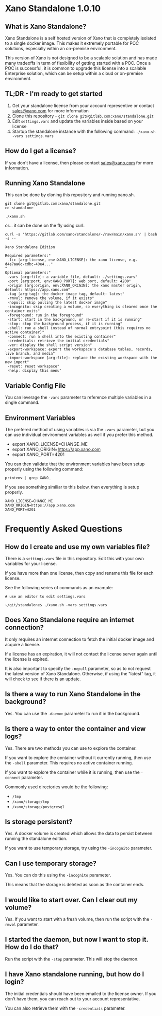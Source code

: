 # Xano Standalone 1.0.10

## What is Xano Standalone?

Xano Standalone is a self hosted version of Xano that is completely isolated to a single docker image. This makes it extremely portable for POC solutions, especially within an on-premise environment.

This version of Xano is not designed to be a scalable solution and has made many tradeoffs in term of flexibility of getting started with a POC. Once a POC is successful, it is common to upgrade this license into a scalable Enterprise solution, which can be setup within a cloud or on-premise environment. 

## TL;DR - I'm ready to get started

1. Get your standalone license from your account representive or contact sales@xano.com for more information
2. Clone this repository - `git clone git@gitlab.com:xano/standalone.git`
3. Edit `settings.vars` and update the variables inside based on your license
4. Startup the standalone instance with the following command: `./xano.sh -vars settings.vars`

## How do I get a license?

If you don't have a license, then please contact sales@xano.com for more information.

## Running Xano Standalone

This can be done by cloning this repository and running xano.sh.

```shell
git clone git@gitlab.com:xano/standalone.git
cd standalone

./xano.sh
```


or... it can be done on the fly using curl.

```shell
curl -s 'https://gitlab.com/xano/standalone/-/raw/main/xano.sh' | bash -s --
```

```
Xano Standalone Edition

Required parameters:"
 -lic [arg:license, env:XANO_LICENSE]: the xano license, e.g. d4e7aa6c-cdbc-40e4..."
"
Optional parameters:"
 -vars [arg:file]: a variable file, default: ./settings.vars"
 -port [arg:port, env:XANO_PORT]: web port, default: 4200"
 -origin [arg:origin, env:XANO_ORIGIN]: the xano master origin, default: https://app.xano.com"
 -tag [arg:tag]: the docker image tag, default: latest"
 -rmvol: remove the volume, if it exists"
 -nopull: skip pulling the latest docker image"
 -incognito: skip creating a volume, so everything is cleared once the container exits"
 -foreground: run in the foreground"
 -start: start in the background, or re-start if it is running"
 -stop: stop the background process, if it is running"
 -shell: run a shell instead of normal entrypoint (this requires no active container)"
 -connect: run a shell into the existing container"
 -credentials: retrieve the initial credentials"
 -ver: display the shell script version"
 -export-workspace: export the workspace's database tables, records, live branch, and media"
 -import-workspace [arg:file]: replace the existing workspace with the new import"
 -reset: reset workspace"
 -help: display this menu"
```

## Variable Config File

You can leverage the `-vars` parameter to reference multiple variables in a single command.

## Environment Variables

The prefered method of using variables is via the `-vars` parameter, but you can use individual environment variables as well if you prefer this method.

- export XANO_LICENSE=CHANGE_ME
- export XANO_ORIGIN=https://app.xano.com
- export XANO_PORT=4201

You can then validate that the environment variables have been setup properly using the following command:

```shell
printenv | grep XANO_
```
If you see something similiar to this below, then everything is setup properly.
```shell
XANO_LICENSE=CHANGE_ME
XANO_ORIGIN=https://app.xano.com
XANO_PORT=4201
```

# Frequently Asked Questions

## How do I create and use my own variables file?

There is a `settings.vars` file in this repository. Edit this with your own variables for your license.

If you have more than one license, then copy and rename this file for each license.

See the following series of commands as an example:

```shell
# use an editor to edit settings.vars

~/git/standalone$ ./xano.sh -vars settings.vars
```

## Does Xano Standalone require an internet connection?

It only requires an internet connection to fetch the initial docker image and acquire a license.

If a license has an expiration, it will not contact the license server again until the license is expired.

It is also important to specify the `-nopull` parameter, so as to not request the latest version of Xano Standalone. Otherwise, if using the "latest" tag, it will check to see if there is an update.

## Is there a way to run Xano Standalone in the background?

Yes. You can use the `-daemon` parameter to run it in the background.

## Is there a way to enter the container and view logs?

Yes. There are two methods you can use to explore the container.

If you want to explore the container without it currently running, then use the `-shell` parameter. This requires no active container running.

If you want to explore the container while it is running, then use the `-connect` parameter.

Commonly used directories would be the following:
  - `/tmp`
  - `/xano/storage/tmp`
  - `/xano/storage/postgresql`

## Is storage persistent?

Yes. A docker volume is created which allows the data to persist between running the standalone edition. 

If you want to use temporary storage, try using the `-incognito` parameter.

## Can I use temporary storage?

Yes. You can do this using the `-incognito` parameter.

This means that the storage is deleted as soon as the container ends.

## I would like to start over. Can I clear out my volume?

Yes. If you want to start with a fresh volume, then run the script with the `-rmvol` parameter.

## I started the daemon, but now I want to stop it. How do I do that?

Run the script with the `-stop` parameter. This will stop the daemon.

## I have Xano standalone running, but how do I login?

The initial credentials should have been emailed to the license owner. If you don't have them, you can reach out to your account representative.

You can also retrieve them with the `-credentials` parameter.

